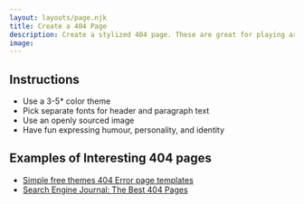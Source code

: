 ```yaml
---
layout: layouts/page.njk
title: Create a 404 Page 
description: Create a stylized 404 page. These are great for playing around with color, images, and text ideas.
image:
---
```


## Instructions
- Use a 3-5* color theme
- Pick separate fonts for header and paragraph text
- Use an openly sourced image
- Have fun expressing humour, personality, and identity

## Examples of Interesting 404 pages
- [Simple free themes 404 Error page templates](https://simplefreethemes.com/404-error-page-templates/)
- [Search Engine Journal: The Best 404 Pages](https://www.searchenginejournal.com/404-page-examples/211154/#close)